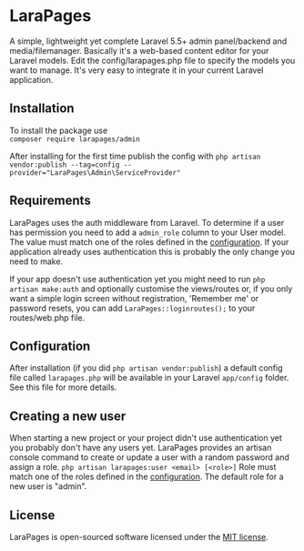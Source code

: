 # LaraPages
A simple, lightweight yet complete Laravel 5.5+ admin panel/backend and media/filemanager.
Basically it's a web-based content editor for your Laravel models. Edit the config/larapages.php file to specify the models you want to manage.
It's very easy to integrate it in your current Laravel application.

## Installation
To install the package use  
`composer require larapages/admin`  
  
After installing for the first time publish the config with
`php artisan vendor:publish --tag=config --provider="LaraPages\Admin\ServiceProvider"`

## Requirements
LaraPages uses the auth middleware from Laravel. To determine if a user has permission you need to add a `admin_role` column to your User model. The value must match one of the roles defined in the [configuration](#configuration). If your application already uses authentication this is probably the only change you need to make.

If your app doesn't use authentication yet you might need to run `php artisan make:auth` and optionally customise the views/routes or, if you only want a simple login screen without registration, 'Remember me' or password resets, you can add `LaraPages::loginroutes();` to your routes/web.php file.

## Configuration
After installation (if you did `php artisan vendor:publish`) a default config file called `larapages.php` will be available in your Laravel `app/config` folder. See this file for more details.

## Creating a new user
When starting a new project or your project didn't use authentication yet you probably don't have any users yet. LaraPages provides an artisan console command to create or update a user with a random password and assign a role.
`php artisan larapages:user <email> [<role>]`
Role must match one of the roles defined in the [configuration](#configuration). The default role for a new user is "admin". 

## License
LaraPages is open-sourced software licensed under the [MIT license](https://opensource.org/licenses/MIT).